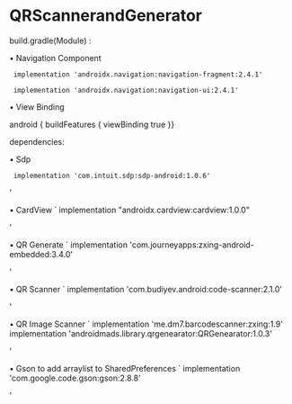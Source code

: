# QRScannerandGenerator


build.gradle(Module) :



• Navigation Component


` implementation 'androidx.navigation:navigation-fragment:2.4.1'`
 
 
` implementation 'androidx.navigation:navigation-ui:2.4.1'`



• View Binding

   android {
   buildFeatures {
    viewBinding true
     }}
     
 
 dependencies:
 
 
• Sdp

`
    implementation 'com.intuit.sdp:sdp-android:1.0.6'`


'


• CardView
`
    implementation "androidx.cardview:cardview:1.0.0"


'


• QR Generate
`
    implementation 'com.journeyapps:zxing-android-embedded:3.4.0'


'


• QR Scanner
`
    implementation 'com.budiyev.android:code-scanner:2.1.0'


'


• QR Image Scanner
`
    implementation 'me.dm7.barcodescanner:zxing:1.9'
    implementation 'androidmads.library.qrgenearator:QRGenearator:1.0.3'


'



• Gson to add arraylist to SharedPreferences
`
    implementation 'com.google.code.gson:gson:2.8.8'


'
